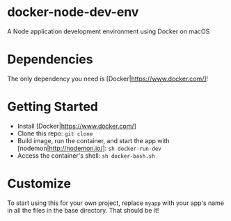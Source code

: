 # docker-node-dev-env
A Node application development environment using Docker on macOS

# Dependencies
The only dependency you need is [Docker|https://www.docker.com/]!

# Getting Started
- Install [Docker|https://www.docker.com/]
- Clone this repo: `git clone `
- Build image, run the container, and start the app with [nodemon|http://nodemon.io/]: `sh docker-run-dev`
- Access the container's shell: `sh docker-bash.sh`

# Customize
To start using this for your own project, replace `myapp` with your app's name in all the files in the base directory. That should be it!
